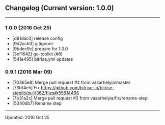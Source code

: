 ## Changelog (Current version: 1.0.0)

-----------------

### 1.0.0 (2016 Oct 25)

* [d81dac0] release config
* [9d2acb0] gitignore
* [9bdec9c] prepare for 1.0.0
* [3ef1642] go-toolkit (#6)
* [541e495] bitrise.yml updates

### 0.9.1 (2016 Mar 09)

* [70365e8] Merge pull request #4 from vasarhelyia/master
* [73b14e5] Fix https://github.com/bitrise-io/bitrise-steplib/pull/362/files#r55514496
* [7b31a2c] Merge pull request #3 from vasarhelyia/fix/rename-step
* [5340db7] Rename step

-----------------

Updated: 2016 Oct 25